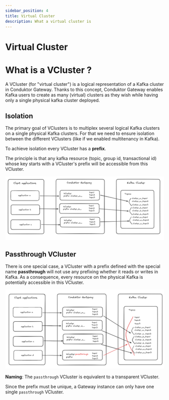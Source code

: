 ```yaml
---
sidebar_position: 4
title: Virtual Cluster
description: What a virtual cluster is 
---
```

# Virtual Cluster

# What is a VCluster ?

A VCluster (for "virtual cluster") is a logical representation of a Kafka cluster in Conduktor Gateway. Thanks to this concept, Conduktor Gateway enables Kafka users to create as many (virtual) clusters as they wish while having only a single physical kafka cluster deployed.

## Isolation

The primary goal of VClusters is to multiplex several logical Kafka clusters on a single physical Kafka clusters. For that we need to ensure isolation between the different VClusters (like if we enabled multitenancy in Kafka).

To achieve isolation every VCluster has a **prefix**.

The principle is that any kafka resource (topic, group id, transactional id) whose key starts with a VCluster's prefix will be accessible from this VCluster.

![image.png](../medias/vclusters.png)

## Passthrough VCluster

There is one special case, a VCluster with a prefix defined with the special name **passthrough** will not use any prefixing whether it reads or writes in Kafka. As a consequence, every resource on the physical Kafka is potentially accessible in this VCluster.

![image.png](../medias/passthrough.png)

**Naming**: The `passthrough` VCluster is equivalent to a transparent VCluster.

Since the prefix must be unique, a Gateway instance can only have one single `passthrough` VCluster.

